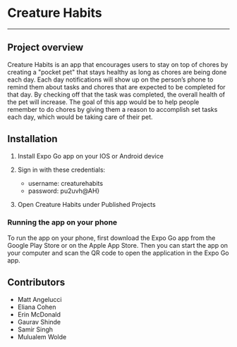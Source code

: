 # Creature Habits
---
## Project overview
Creature Habits is an app that encourages users to stay on top of chores by creating a "pocket pet" that stays healthy as long as chores are being done each day. Each day notifications will show up on the person’s phone to remind them about tasks and chores that are expected to be completed for that day. By checking off that the task was completed, the overall health of the pet will increase. The goal of this app would be to help people remember to do chores by giving them a reason to accomplish set tasks each day, which would be taking care of their pet.

## Installation

1. Install Expo Go app on your IOS or Android device

2. Sign in with these credentials:

    * username: creaturehabits
    * password: pu2uvh@AH}

3. Open Creature Habits under Published Projects

### Running the app on your phone

To run the app on your phone, first download the Expo Go app from the Google Play Store or on the Apple App Store. Then you can start the app on your computer and scan the QR code to open the application in the Expo Go app.

## Contributors
* Matt Angelucci
* Eliana Cohen
* Erin McDonald
* Gaurav Shinde
* Samir Singh
* Mulualem Wolde
